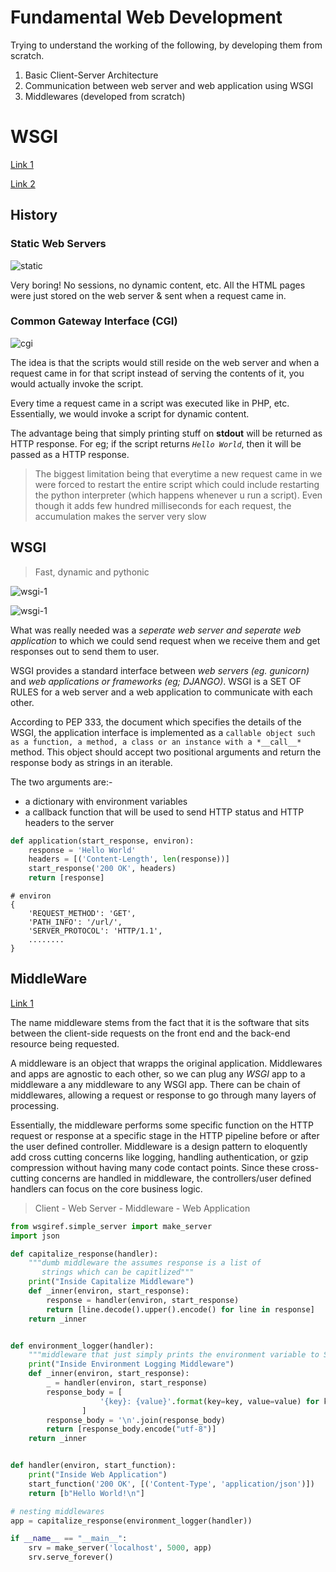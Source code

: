 # Fundamental Web Development

Trying to understand the working of the following, by developing them from scratch.
1. Basic Client-Server Architecture
2. Communication between web server and web application using WSGI
3. Middlewares (developed from scratch)

# WSGI
[Link 1](https://www.youtube.com/watch?v=WqrCnVAkLIo)

[Link 2](https://rahmonov.me/posts/what-the-hell-is-wsgi-anyway-and-what-do-you-eat-it-with/)

## History
### Static Web Servers
![static](https://i.imgur.com/HRRxRPt.png)

Very boring! No sessions, no dynamic content, etc. All  the HTML pages were just stored on the web server & sent when a request came in. 

### Common Gateway Interface (CGI)
![cgi](https://i.imgur.com/6WS0bSr.png)

The idea is that the scripts would still reside on the web server and when a request came in for that script instead of serving the contents of it, you would actually invoke the script.

Every time a request came in a script was executed like in PHP, etc. Essentially, we would invoke a script for dynamic content.

The advantage being that simply printing stuff on **stdout** will be returned as HTTP response. For eg; if the script returns *`Hello World`*, then it will be passed as a HTTP response.

>The biggest limitation being that everytime a new request came in we were forced to restart the entire script which could include restarting the python interpreter (which happens whenever u run a script). Even though it adds few hundred milliseconds for each request, the accumulation makes the server very slow

## WSGI 
>Fast, dynamic and pythonic

![wsgi-1](https://imgur.com/9W7M7sr.png)

![wsgi-1](https://imgur.com/ScbGd2S.png)

What was really needed was a *seperate web server and seperate web application* to which we could send request when we receive them and get responses out to send them to user.

WSGI provides a standard interface between *web servers (eg. gunicorn)* and *web applications or frameworks (eg; DJANGO)*.  WSGI is a  SET OF RULES for a web server and a web application to communicate with each other. 

 According to PEP 333, the document which specifies the details of the WSGI, the application interface is implemented as a ```callable object such as a function, a method, a class or an instance with a *__call__*``` method. This object should accept two positional arguments and return the response body as strings in an iterable.

The two arguments are:-
* a dictionary with environment variables
* a callback function that will be used to send HTTP status and HTTP headers to the server

```python
def application(start_response, environ):
	response = 'Hello World'
	headers = [('Content-Length', len(response))]
	start_response('200 OK', headers)
	return [response]
```
```
# environ
{
	'REQUEST_METHOD': 'GET',
	'PATH_INFO': '/url/',
	'SERVER_PROTOCOL': 'HTTP/1.1',
	........
}
```


## MiddleWare
[Link 1](https://oz123.github.io/advanced-python/book/middlewares.html)

The name middleware stems from the fact that it is the software that sits between the client-side requests on the front end and the back-end resource being requested.

A middleware is an object that wrapps the original application. Middlewares and apps are agnostic to each other, so we can plug any *WSGI* app to a middleware a any middleware to any WSGI app. There can be chain of middlewares, allowing a request or response to go through many layers of processing. 

Essentially, the middleware performs some specific function on the HTTP request or response at a specific stage in the HTTP pipeline before or after the user defined controller. Middleware is a design pattern to eloquently add cross cutting concerns like logging, handling authentication, or gzip compression without having many code contact points. Since these cross-cutting concerns are handled in middleware, the controllers/user defined handlers can focus on the core business logic.

>Client - Web Server - Middleware - Web Application

```python
from wsgiref.simple_server import make_server
import json

def capitalize_response(handler):
    """dumb middleware the assumes response is a list of
       strings which can be capitlized"""
    print("Inside Capitalize Middleware")
    def _inner(environ, start_response):
        response = handler(environ, start_response)
        return [line.decode().upper().encode() for line in response]
    return _inner


def environment_logger(handler):
    """middleware that just simply prints the environment variable to STDOUT"""
    print("Inside Environment Logging Middleware")
    def _inner(environ, start_response):
        _ = handler(environ, start_response)
        response_body = [
                    '{key}: {value}'.format(key=key, value=value) for key, value in sorted(environ.items())
                ]
        response_body = '\n'.join(response_body)
        return [response_body.encode("utf-8")]
    return _inner


def handler(environ, start_function):
    print("Inside Web Application")
    start_function('200 OK', [('Content-Type', 'application/json')])
    return [b"Hello World!\n"]

# nesting middlewares
app = capitalize_response(environment_logger(handler))

if __name__ == "__main__":
    srv = make_server('localhost', 5000, app)
    srv.serve_forever()

```


